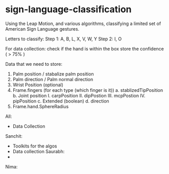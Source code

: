 # sign-language-classification
Using the Leap Motion, and various algorithms, classifying a limited set of American Sign Language gestures.

Letters to classify:
  Step 1: A, B, L, X, V, W, Y
  Step 2: I, O

For data collection:
  check if the hand is within the box
  store the confidence  ( > 75% )


Data that we need to store:
  1. Palm position / stabalize palm position
  2. Palm direction / Palm normal direction
  5. Wrist Position (optional)
  6. Frame.fingers (for each type (which finger is it))
    a. stablizedTipPosition
    b. Joint position
      I. carpPosition
      II. dipPostion
      III. mcpPostion
      IV. pipPosition
    c. Extended (boolean)
    d. direction
  7. Frame.hand.SphereRadius



All:
  - Data Collection

Sanchit:
  - Toolkits for the algos
  - Data collection
Saurabh:
  - 
Nima: